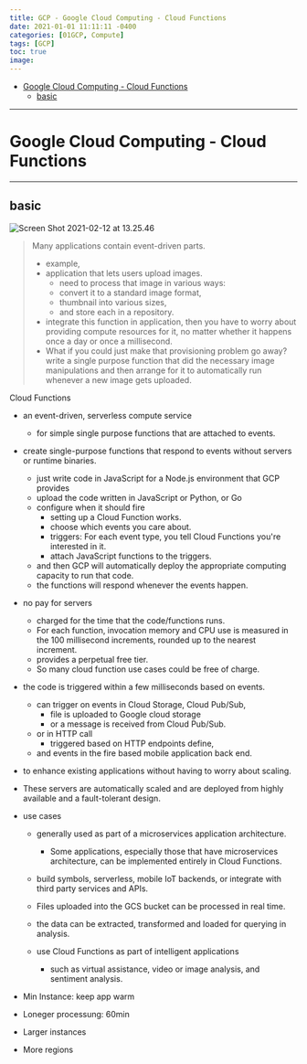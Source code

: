 ```yaml
---
title: GCP - Google Cloud Computing - Cloud Functions
date: 2021-01-01 11:11:11 -0400
categories: [01GCP, Compute]
tags: [GCP]
toc: true
image:
---
```


- [Google Cloud Computing - Cloud Functions](#google-cloud-computing---cloud-functions)
  - [basic](#basic)

---

# Google Cloud Computing - Cloud Functions

---

## basic


![Screen Shot 2021-02-12 at 13.25.46](https://i.imgur.com/uuTClRK.png) 

> Many applications contain event-driven parts.
> - example,
> - application that lets users upload images.
>   - need to process that image in various ways:
>   - convert it to a standard image format,
>   - thumbnail into various sizes,
>   - and store each in a repository.
> - integrate this function in application, then you have to worry about providing compute resources for it, no matter whether it happens once a day or once a millisecond.
> - What if you could just make that provisioning problem go away? write a single purpose function that did the necessary image manipulations and then arrange for it to automatically run whenever a new image gets uploaded.


Cloud Functions

- an event-driven, serverless compute service 
  - for simple single purpose functions that are attached to events. 

- create single-purpose functions that respond to events without servers or runtime binaries.
  - just write code in JavaScript for a Node.js environment that GCP provides 
  - upload the code written in JavaScript or Python, or Go
  - configure when it should fire
    - setting up a Cloud Function works.
    - choose which events you care about.
    - triggers: For each event type, you tell Cloud Functions you're interested in it. 
    - attach JavaScript functions to the triggers. 
  - and then GCP will automatically deploy the appropriate computing capacity to run that code. 
  - the functions will respond whenever the events happen.

- no pay for servers 
  - charged for the time that the code/functions runs.  
  - For each function, invocation memory and CPU use is measured in the 100 millisecond increments, rounded up to the nearest increment. 
  - provides a perpetual free tier. 
  - So many cloud function use cases could be free of charge. 

- the code is triggered within a few milliseconds based on events.  
  - can trigger on events in Cloud Storage, Cloud Pub/Sub, 
    - file is uploaded to Google cloud storage 
    - or a message is received from Cloud Pub/Sub. 
  - or in HTTP call
    - triggered based on HTTP endpoints define, 
  - and events in the fire based mobile application back end. 

- to enhance existing applications without having to worry about scaling.

- These servers are automatically scaled and are deployed from highly available and a fault-tolerant design.
 
- use cases
  - generally used as part of a microservices application architecture. 
    - Some applications, especially those that have microservices architecture, can be implemented entirely in Cloud Functions.  
  - build symbols, serverless, mobile IoT backends, or integrate with third party services and APIs. 

  - Files uploaded into the GCS bucket can be processed in real time. 
  - the data can be extracted, transformed and loaded for querying in analysis. 
  - use Cloud Functions as part of intelligent applications
    - such as virtual assistance, video or image analysis, and sentiment analysis. 





- Min Instance: keep app warm
- Loneger processung: 60min
- Larger instances
- More regions
